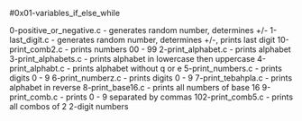 #0x01-variables_if_else_while

0-positive_or_negative.c - generates random number, determines +/- 
1-last_digit.c		 - generates random number, determines +/-, prints last digit
10-print_comb2.c	 - prints numbers 00 - 99
2-print_alphabet.c	 - prints alphabet
3-print_alphabets.c	 - prints alphabet in lowercase then uppercase
4-print_alphabt.c	 - prints alphabet without q or e
5-print_numbers.c	 - prints digits 0 - 9
6-print_numberz.c	 - prints digits 0 - 9
7-print_tebahpla.c	 - prints alphabet in reverse
8-print_base16.c	 - prints all numbers of base 16
9-print_comb.c		 - prints 0 - 9 separated by commas
102-print_comb5.c	 - prints all combos of 2 2-digit numbers
